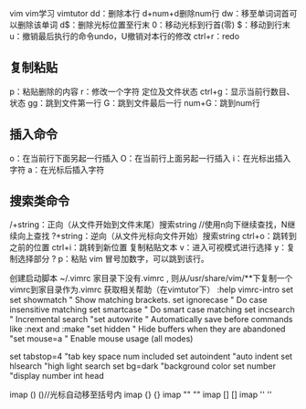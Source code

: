 vim
vim学习  vimtutor
dd：删除本行 d+num+d删除num行
dw：移至单词词首可以删除该单词
d$：删除光标位置至行末
0：移动光标到行首(零)
$：移动到行末
u：撤销最后执行的命令undo，U撤销对本行的修改
ctrl+r：redo

## 复制粘贴
p：粘贴删除的内容
r：修改一个字符
定位及文件状态
ctrl+g：显示当前行数目、状态
gg：跳到文件第一行
G：跳到文件最后一行
num+G：跳到num行

## 插入命令
o：在当前行下面另起一行插入
O：在当前行上面另起一行插入
i：在光标出插入字符
a：在光标后插入字符

## 搜索类命令
/+string：正向（从文件开始到文件末尾）搜索string   //使用n向下继续查找，N继续向上查找
?+string：逆向（从文件光标向文件开始）搜索string
ctrl+o：跳转到之前的位置
ctrl+i：跳转到新位置
复制粘贴文本
v：进入可视模式进行选择
y：复制选择部分 ?
p：粘贴
vim 冒号加数字，可以跳到该行。

创建启动脚本
~/.vimrc
家目录下没有.vimrc , 则从/usr/share/vim/**下复制一个vimrc到家目录作为.vimrc
获取相关帮助（在vimtutor下）
:help vimrc-intro
set
set showmatch        " Show matching brackets.
set ignorecase        " Do case insensitive matching
set smartcase        " Do smart case matching
set incsearch        " Incremental search
"set autowrite        " Automatically save before commands like :next and :make
"set hidden        " Hide buffers when they are abandoned
"set mouse=a        " Enable mouse usage (all modes)

set tabstop=4  "tab key space num included
set autoindent "auto indent
set hlsearch   "high light search
set bg=dark    "background color
set number  "display number int head

imap () ()<left>//光标自动移至括号内
imap {} {}<left>
imap "" ""<left>
imap [] []<left>
imap '' ''<left>